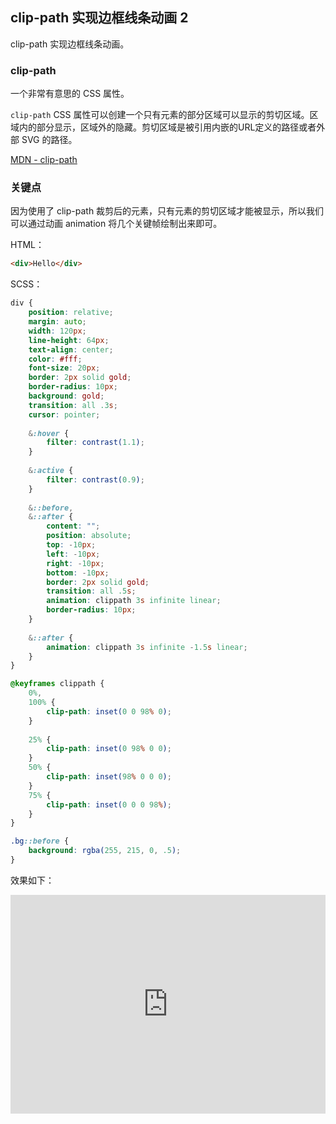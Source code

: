 ## clip-path 实现边框线条动画 2

clip-path 实现边框线条动画。

### clip-path

一个非常有意思的 CSS 属性。

`clip-path` CSS 属性可以创建一个只有元素的部分区域可以显示的剪切区域。区域内的部分显示，区域外的隐藏。剪切区域是被引用内嵌的URL定义的路径或者外部 SVG 的路径。

[MDN - clip-path](https://developer.mozilla.org/zh-CN/docs/Web/CSS/clip-path)

### 关键点

因为使用了 clip-path 裁剪后的元素，只有元素的剪切区域才能被显示，所以我们可以通过动画 animation 将几个关键帧绘制出来即可。

HTML：

```HTML
<div>Hello</div>
```

SCSS：
```scss
div {
    position: relative;
    margin: auto;
    width: 120px;
    line-height: 64px;
    text-align: center;
    color: #fff;
    font-size: 20px;
    border: 2px solid gold;
    border-radius: 10px;
    background: gold;
    transition: all .3s;
    cursor: pointer;
    
    &:hover {
        filter: contrast(1.1);
    }
    
    &:active {
        filter: contrast(0.9);
    }
    
    &::before,
    &::after {
        content: "";
        position: absolute;
        top: -10px;
        left: -10px;
        right: -10px;
        bottom: -10px;
        border: 2px solid gold;
        transition: all .5s;
        animation: clippath 3s infinite linear;
        border-radius: 10px;
    }
    
    &::after {
        animation: clippath 3s infinite -1.5s linear;
    }
}

@keyframes clippath {
    0%,
    100% {
        clip-path: inset(0 0 98% 0);
    }
    
    25% {
        clip-path: inset(0 98% 0 0);
    }
    50% {
        clip-path: inset(98% 0 0 0);
    }
    75% {
        clip-path: inset(0 0 0 98%);
    }
}

.bg::before {
    background: rgba(255, 215, 0, .5);
}
```

效果如下：

<iframe height="350" style="width: 100%;" scrolling="no" title="使用 clip-path 实现边框的线条移动动画 2" src="https://codepen.io/Chokcoco/embed/dypayrM?height=350&theme-id=light&default-tab=result" frameborder="no" loading="lazy" allowtransparency="true" allowfullscreen="true">
  See the Pen <a href='https://codepen.io/Chokcoco/pen/dypayrM'>使用 clip-path 实现边框的线条移动动画 2</a> by Chokcoco
  (<a href='https://codepen.io/Chokcoco'>@Chokcoco</a>) on <a href='https://codepen.io'>CodePen</a>.
</iframe>